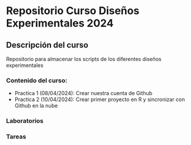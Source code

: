 # Repositorio Curso Diseños Experimentales 2024

## Descripción del curso
Repositorio para almacenar los scripts de los diferentes diseños experimentales

### Contenido del curso:

+ Practica 1 (08/04/2024): Crear nuestra cuenta de Github
+ Practica 2 (10/04/2024): Crear primer proyecto en R y sincronizar con Github en la nube

  
### Laboratorios


### Tareas
